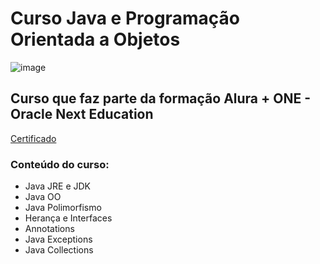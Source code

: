 <h1>Curso Java e Programação Orientada a Objetos </h1>

![image](https://user-images.githubusercontent.com/106696811/226710854-17846b1a-2696-4d87-9dfd-5ccd768854db.png)


<h2>Curso que faz parte da formação Alura + ONE - Oracle Next Education</h2>

<a href="Certificado Java e POO.pdf">Certificado</a>

<h3>Conteúdo do curso:</h3>

<p>

- Java JRE e JDK
- Java OO
- Java Polimorfismo
- Herança e Interfaces
- Annotations
- Java Exceptions
- Java Collections
</p>
